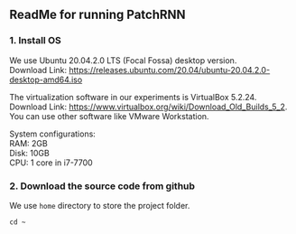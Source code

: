 ## ReadMe for running PatchRNN


### 1. Install OS

We use Ubuntu 20.04.2.0 LTS (Focal Fossa) desktop version. \
Download Link: https://releases.ubuntu.com/20.04/ubuntu-20.04.2.0-desktop-amd64.iso

The virtualization software in our experiments is VirtualBox 5.2.24. \
Download Link: https://www.virtualbox.org/wiki/Download_Old_Builds_5_2. \
You can use other software like VMware Workstation.

System configurations:\
RAM: 2GB\
Disk: 10GB\
CPU: 1 core in i7-7700

### 2. Download the source code from github

We use `home` directory to store the project folder.

```shell scripts
cd ~
```
